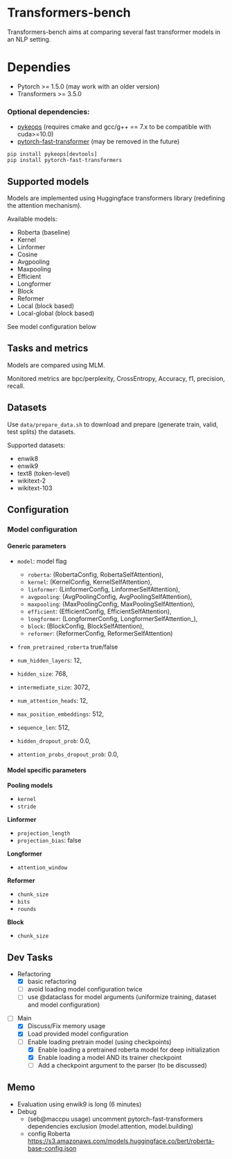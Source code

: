 # Transformers-bench

Transformers-bench aims at comparing several fast transformer models in an NLP setting.

# Dependies
* Pytorch >= 1.5.0 (may work with an older version)
* Transformers >= 3.5.0 

### Optional dependencies:
* [pykeops](https://github.com/getkeops/keops) (requires cmake and gcc/g++ == 7.x to be compatible with cuda>=10.0)
* [pytorch-fast-transformer](https://github.com/idiap/fast-transformers) (may be removed in the future)
```
pip install pykeops[devtools]
pip install pytorch-fast-transformers
```

## Supported models

Models are implemented using Huggingface transformers library (redefining the attention mechanism). 

Available models:
* Roberta (baseline)
* Kernel 
* Linformer
* Cosine
* Avgpooling
* Maxpooling
* Efficient
* Longformer
* Block
* Reformer
* Local (block based)
* Local-global (block based)

See model configuration below

## Tasks and metrics

Models are compared using MLM.

Monitored metrics are bpc/perplexity, CrossEntropy, Accuracy, f1, precision, recall.

## Datasets

Use `data/prepare_data.sh` to download and prepare (generate train, valid, test splits) the datasets.

Supported datasets:
 * enwik8 
 * enwik9 
 * text8 (token-level)
 * wikitext-2 
 * wikitext-103

## Configuration 

### Model configuration 

#### Generic parameters

* `model`: model flag
    * `roberta`: (RobertaConfig, RobertaSelfAttention),
    * `kernel`: (KernelConfig, KernelSelfAttention),
    * `linformer`: (LinformerConfig, LinformerSelfAttention),
    * `avgpooling`: (AvgPoolingConfig, AvgPoolingSelfAttention),
    * `maxpooling`: (MaxPoolingConfig, MaxPoolingSelfAttention),
    * `efficient`: (EfficientConfig, EfficientSelfAttention),
    * `longformer`: (LongformerConfig, LongformerSelfAttention_),
    * `block`: (BlockConfig, BlockSelfAttention),
    * `reformer`: (ReformerConfig, ReformerSelfAttention)
    
* `from_pretrained_roberta` true/false

* `num_hidden_layers`: 12,
* `hidden_size`: 768,
* `intermediate_size`: 3072,
* `num_attention_heads`: 12,

* `max_position_embeddings`: 512,
* `sequence_len`: 512,

* `hidden_dropout_prob`: 0.0,
* `attention_probs_dropout_prob`: 0.0,


#### Model specific parameters 

**Pooling models**

* `kernel` 
* `stride` 

**Linformer**

* `projection_length`
* `projection_bias`: false

**Longformer**

* `attention_window`


**Reformer**

* `chunk_size`
* `bits`
* `rounds`

**Block**

* `chunk_size`


## Dev Tasks
- Refactoring
    - [x] basic refactoring
    - [ ] avoid loading model configuration twice
    - [ ] use @dataclass for model arguments (uniformize training, dataset and model configuration)
- [ ] Main  
    - [x] Discuss/Fix memory usage
    - [x] Load provided model configuration
    - [ ] Enable loading pretrain model (using checkpoints)  
        - [x] Enable loading a pretrained roberta model for deep initialization
        - [x] Enable loading a model AND its trainer checkpoint 
        - [ ] Add a checkpoint argument to the parser (to be discussed)
        
## Memo
- Evaluation using enwik9 is long (6 minutes)
- Debug
    - (seb@maccpu usage) uncomment pytorch-fast-transformers dependencies exclusion (model.attention, model.building)
    - config Roberta https://s3.amazonaws.com/models.huggingface.co/bert/roberta-base-config.json